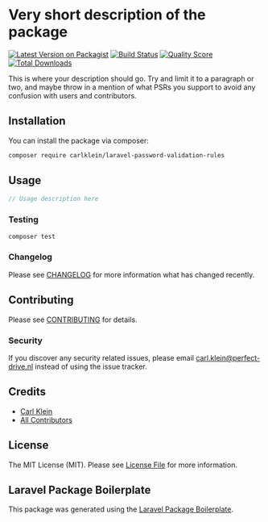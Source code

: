 # Very short description of the package

[![Latest Version on Packagist](https://img.shields.io/packagist/v/carlklein/laravel-password-validation-rules.svg?style=flat-square)](https://packagist.org/packages/carlklein/laravel-password-validation-rules)
[![Build Status](https://img.shields.io/travis/carlklein/laravel-password-validation-rules/master.svg?style=flat-square)](https://travis-ci.org/carlklein/laravel-password-validation-rules)
[![Quality Score](https://img.shields.io/scrutinizer/g/carlklein/laravel-password-validation-rules.svg?style=flat-square)](https://scrutinizer-ci.com/g/carlklein/laravel-password-validation-rules)
[![Total Downloads](https://img.shields.io/packagist/dt/carlklein/laravel-password-validation-rules.svg?style=flat-square)](https://packagist.org/packages/carlklein/laravel-password-validation-rules)

This is where your description should go. Try and limit it to a paragraph or two, and maybe throw in a mention of what PSRs you support to avoid any confusion with users and contributors.

## Installation

You can install the package via composer:

```bash
composer require carlklein/laravel-password-validation-rules
```

## Usage

``` php
// Usage description here
```

### Testing

``` bash
composer test
```

### Changelog

Please see [CHANGELOG](CHANGELOG.md) for more information what has changed recently.

## Contributing

Please see [CONTRIBUTING](CONTRIBUTING.md) for details.

### Security

If you discover any security related issues, please email carl.klein@perfect-drive.nl instead of using the issue tracker.

## Credits

- [Carl Klein](https://github.com/carlklein)
- [All Contributors](../../contributors)

## License

The MIT License (MIT). Please see [License File](LICENSE.md) for more information.

## Laravel Package Boilerplate

This package was generated using the [Laravel Package Boilerplate](https://laravelpackageboilerplate.com).